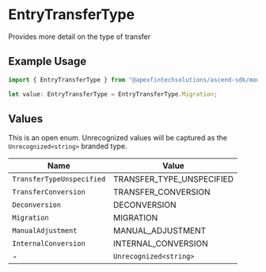 # EntryTransferType

Provides more detail on the type of transfer

## Example Usage

```typescript
import { EntryTransferType } from "@apexfintechsolutions/ascend-sdk/models/components";

let value: EntryTransferType = EntryTransferType.Migration;
```

## Values

This is an open enum. Unrecognized values will be captured as the `Unrecognized<string>` branded type.

| Name                      | Value                     |
| ------------------------- | ------------------------- |
| `TransferTypeUnspecified` | TRANSFER_TYPE_UNSPECIFIED |
| `TransferConversion`      | TRANSFER_CONVERSION       |
| `Deconversion`            | DECONVERSION              |
| `Migration`               | MIGRATION                 |
| `ManualAdjustment`        | MANUAL_ADJUSTMENT         |
| `InternalConversion`      | INTERNAL_CONVERSION       |
| -                         | `Unrecognized<string>`    |
